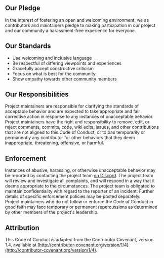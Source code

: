 ## Our Pledge  
In the interest of fostering an open and welcoming environment, we as contributors and maintainers pledge to making participation in our project and our community a harassment-free experience for everyone.

## Our Standards  
- Use welcoming and inclusive language  
- Be respectful of differing viewpoints and experiences  
- Gracefully accept constructive criticism  
- Focus on what is best for the community  
- Show empathy towards other community members  

## Our Responsibilities  
Project maintainers are responsible for clarifying the standards of acceptable behavior and are expected to take appropriate and fair corrective action in response to any instances of unacceptable behavior.    
Project maintainers have the right and responsibility to remove, edit, or reject comments, commits, code, wiki edits, issues, and other contributions that are not aligned to this Code of Conduct, or to ban temporarily or permanently any contributor for other behaviors that they deem inappropriate, threatening, offensive, or harmful.    

## Enforcement  
Instances of abusive, harassing, or otherwise unacceptable behavior may be reported by contacting the project team [on Discord](https://discord.gg/3xgsPh8). The project team will review and investigate all complaints, and will respond in a way that it deems appropriate to the circumstances. The project team is obligated to maintain confidentiality with regard to the reporter of an incident. Further details of specific enforcement policies may be posted separately.  
Project maintainers who do not follow or enforce the Code of Conduct in good faith may face temporary or permanent repercussions as determined by other members of the project's leadership.  

## Attribution  
This Code of Conduct is adapted from the Contributor Covenant, version 1.4, available at [http://contributor-covenant.org/version/1/4](http://contributor-covenant.org/version/1/4).